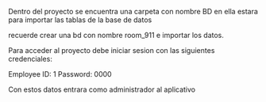 Dentro del proyecto se encuentra una carpeta con nombre BD en ella estara para importar las tablas de la base de datos

recuerde crear una bd con nombre room_911 e importar los datos.

Para acceder al proyecto debe iniciar sesion con las siguientes credenciales:

Employee ID: 1
Password: 0000

Con estos datos entrara como administrador al aplicativo

